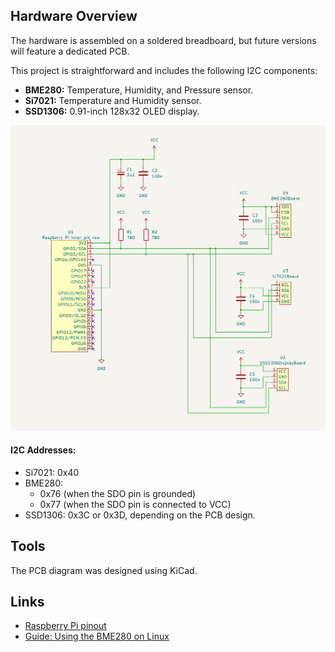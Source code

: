 ## Hardware Overview

The hardware is assembled on a soldered breadboard, but future versions will feature a dedicated PCB.

This project is straightforward and includes the following I2C components:

* **BME280:** Temperature, Humidity, and Pressure sensor.
* **Si7021:** Temperature and Humidity sensor.
* **SSD1306:** 0.91-inch 128x32 OLED display.

![electronic circuit of the device](../Documentation/Circuit/07_09_2024.png)

#### I2C Addresses:

* Si7021: 0x40
* BME280:
    * 0x76 (when the SDO pin is grounded)
    * 0x77 (when the SDO pin is connected to VCC)
* SSD1306: 0x3C or 0x3D, depending on the PCB design.

## Tools

The PCB diagram was designed using KiCad.

## Links

* [Raspberry Pi pinout](https://www.raspberrypi.com/documentation/computers/images/GPIO-Pinout-Diagram-2.png?hash=df7d7847c57a1ca6d5b2617695de6d46)
* [Guide: Using the BME280 on Linux](http://wiki.sunfounder.cc/index.php?title=BMP280_Pressure_Sensor_Module)
